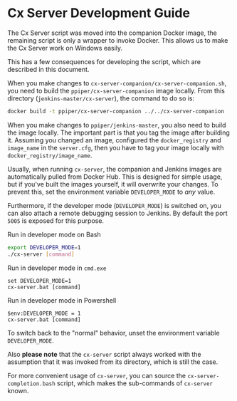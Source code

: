 # Cx Server Development Guide

The Cx Server script was moved into the companion Docker image, the remaining script is only a wrapper to invoke Docker.
This allows us to make the Cx Server work on Windows easily.

This has a few consequences for developing the script, which are described in this document.

When you make changes to `cx-server-companion/cx-server-companion.sh`, you need to build the `ppiper/cx-server-companion` image locally.
From this directory (`jenkins-master/cx-server`), the command to do so is:

```bash
docker build -t ppiper/cx-server-companion ../../cx-server-companion
```

When you make changes to `ppiper/jenkins-master`, you also need to build the image locally.
The important part is that you tag the image after building it.
Assuming you changed an image, configured the `docker_registry` and `image_name` in the `server.cfg`, then you have to tag your image locally with `docker_registry/image_name`.

Usually, when running `cx-server`, the companion and Jenkins images are automatically pulled from Docker Hub.
This is designed for simple usage, but if you've built the images yourself, it will overwrite your changes.
To prevent this, set the environment variable `DEVELOPER_MODE` to _any_ value.

Furthermore, if the developer mode (`DEVELOPER_MODE`) is switched on, you can also attach a remote debugging session to Jenkins. By default the port `5005` is exposed for this purpose. 

Run in developer mode on Bash
```bash
export DEVELOPER_MODE=1
./cx-server [command]
```

Run in developer mode in `cmd.exe`
```
set DEVELOPER_MODE=1
cx-server.bat [command]
```

Run in developer mode in Powershell
```
$env:DEVELOPER_MODE = 1
cx-server.bat [command]
```

To switch back to the "normal" behavior, unset the environment variable `DEVELOPER_MODE`.

Also __please note__ that the `cx-server` script always worked with the assumption that it was invoked from its directory, which is still the case.

For more convenient usage of `cx-server`, you can source the `cx-server-completion.bash` script, which makes the sub-commands of `cx-server` known.
